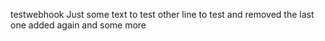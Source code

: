testwebhook
Just some text to test
other line to test and removed the last one
added again and some more